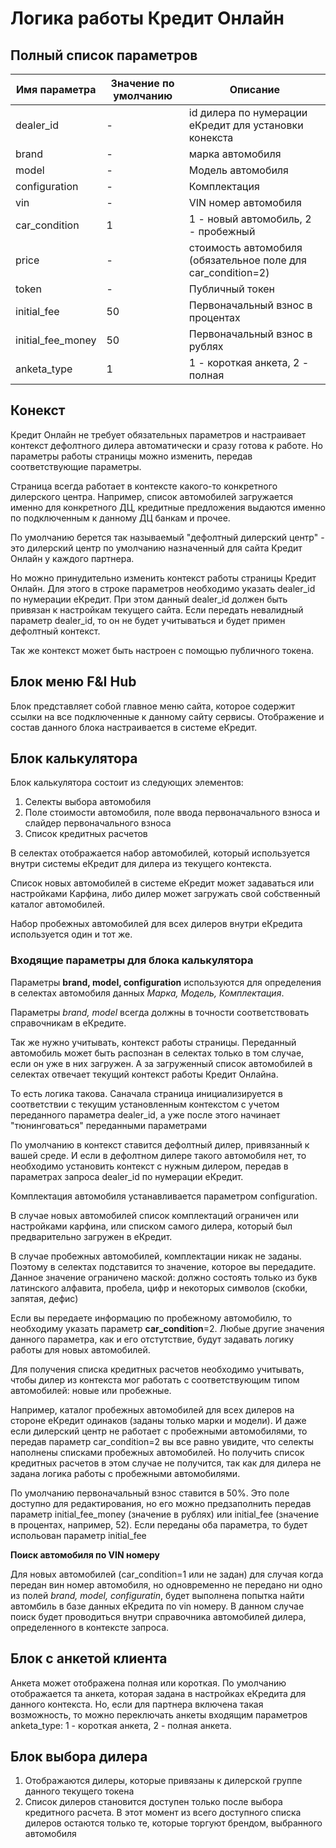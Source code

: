 # Логика работы Кредит Онлайн

## Полный список параметров
Имя параметра | Значение по умолчанию | Описание
--- | --- | ---
dealer_id | - | id дилера по нумерации еКредит для установки конекста
brand | - | марка автомобиля
model | - | Модель автомобиля
configuration | - | Комплектация
vin | - | VIN номер автомобиля
car_condition | 1 | 1 - новый автомобиль, 2 - пробежный
price | - | стоимость автомобиля (обязательное поле для car_condition=2)
token | - | Публичный токен
initial_fee | 50 | Первоначальный взнос в процентах
initial_fee_money | 50 | Первоначальный взнос в рублях
anketa_type | 1 | 1 - короткая анкета, 2 - полная


## Конекст
Кредит Онлайн не требует обязательных параметров и настраивает контекст дефолтного дилера автоматически и сразу готова к работе. Но параметры работы страницы можно изменить, передав соответствующие параметры.

Страница всегда работает в контексте какого-то конкретного дилерского центра. Например, список автомобилей загружается именно для конкретного ДЦ, кредитные предложения выдаются именно по подключенным к данному ДЦ банкам и прочее.

По умолчанию берется так называемый "дефолтный дилерский центр" - это дилерский центр по умолчанию назначенный для сайта Кредит Онлайн у каждого партнера.

Но можно принудительно изменить контекст работы страницы Кредит Онлайн. Для этого в строке параметров необходимо указать dealer_id по нумерации еКредит. При этом данный dealer_id должен быть привязан к настройкам текущего сайта. Если передать невалидный параметр dealer_id, то он не будет учитываться и будет примен дефолтный контекст.

Так же контекст может быть настроен с помощью публичного токена.


## Блок меню F&I Hub
Блок представляет собой главное меню сайта, которое содержит ссылки на все подключенные к данному сайту сервисы. Отображение и состав данного блока настраивается в системе еКредит.


## Блок калькулятора
Блок калькулятора состоит из следующих элементов:
1. Селекты выбора автомобиля
1. Поле стоимости автомобиля, поле ввода первоначального взноса и слайдер первоначального взноса
1. Список кредитных расчетов

В селектах отображается набор автомобилей, который используется внутри системы еКредит для дилера из текущего контекста.

Список новых автомобилей в системе еКредит может задаваться или настройками Карфина, либо дилер может загружать свой собственный каталог автомобилей.

Набор пробежных автомобилей для всех дилеров внутри еКредита используется один и тот же.

### Входящие параметры для блока калькулятора

Параметры **brand, model, configuration** используются для определения в селектах автомобиля данных *Марка, Модель, Комплектация*.

Параметры *brand, model* всегда должны в точности соответствовать справочникам в еКредите.

Так же нужно учитывать, контекст работы страницы. Переданный автомобиль может быть распознан в селектах только в том случае, если он уже в них загружен. А за загруженный список автомобилей в селектах отвечает текущий контекст работы Кредит Онлайна.

То есть логика такова. Саначала страница инициализируется в соответствии с текущим установленным контекстом с учетом переданного параметра dealer_id, а уже после этого начинает "тюнинговаться" переданными параметрами

По умолчанию в контекст ставится дефолтный дилер, привязанный к вашей среде. И если в дефолтном дилере такого автомобиля нет, то необходимо установить контекст с нужным дилером, передав в параметрах запроса dealer_id по нумерации еКредит.

Комплектация автомобиля устанавливается параметром configuration. 

В случае новых автомобилей список комплектаций ограничен или настройками карфина, или списком самого дилера, который был предварительно загружен в еКредит.

В случае пробежных автомобилей, комплектации никак не заданы. Поэтому в селектах подставится то значение, которое вы передадите. Данное значение ограничено маской: должно состоять только из букв латинского алфавита, пробела, цифр и некоторых символов (скобки, запятая, дефис)

Если вы передаете информацию по пробежному автомобилю, то необходиму указать параметр **car_condition**=2. Любые другие значения данного параметра, как и его отстутствие, будут задавать логику работы для новых автомобилей.

Для получения списка кредитных расчетов необходимо учитывать, чтобы дилер из контекста мог работать с соответствующим типом автомобилей: новые или пробежные.

Например, каталог пробежных автомобилей для всех дилеров на стороне еКредит одинаков (заданы только марки и модели). И даже если дилерский центр не работает с пробежными автомобилями, то передав параметр car_condition=2 вы все равно увидите, что селекты наполнены списками пробежных автомобилей. Но получить список кредитных расчетов в этом случае не получится, так как для дилера не задана логика работы с пробежными автомобилями.

По умолчанию первоначальный взнос ставится в 50%. Это поле доступно для редактирования, но его можно предзаполнить передав параметр initial_fee_money (значение в рублях) или initial_fee (значение в процентах, например, 52). Если переданы оба параметра, то будет испольован параметр initial_fee

**Поиск автомобиля по VIN номеру**

Для новых автомобилей (car_condition=1 или не задан) для случая когда передан вин номер автомобиля, но одновременно не передано ни одно из полей *brand, model, configuratin*, будет выполнена попытка найти автомбиль в базе данных еКредита по vin номеру. В данном случае поиск будет проводиться внутри справочника автомобилей дилера, определенного в контексте запроса.

## Блок с анкетой клиента
Анкета может отображена полная или короткая. По умолчанию отображается та анкета, которая задана в настройках еКредита для данного контекста. Но, если для партнера включена такая возможность, то можно переключать анкеты входящим параметров anketa_type: 1 - короткая анкета, 2 - полная анкета.

## Блок выбора дилера
1. Отображаются дилеры, которые привязаны к дилерской группе данного текущего токена
1. Список дилеров становится доступен только после выбора кредитного расчета. В этот момент из всего доступного списка дилеров остаются только те, которые торгуют брендом, выбранного автомобиля

